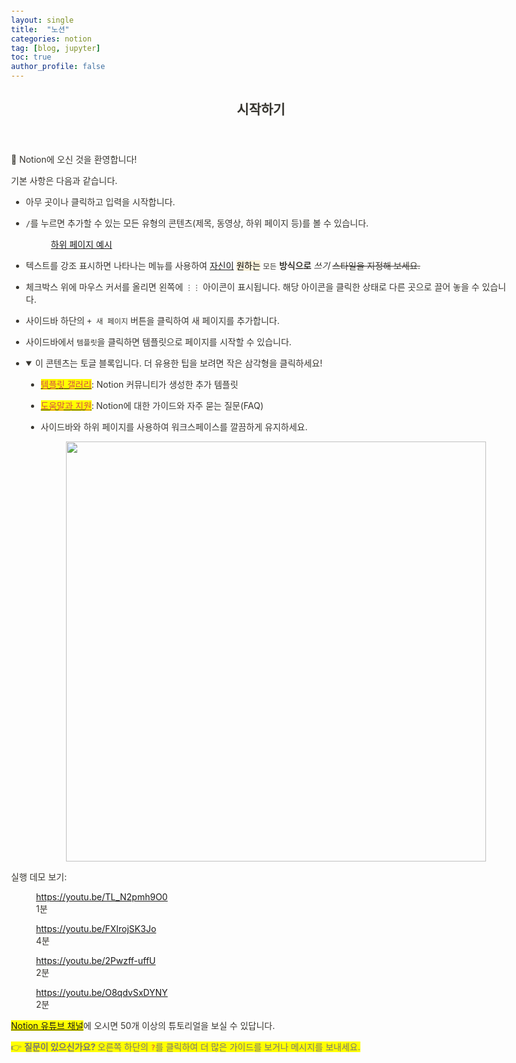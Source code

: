 ```yaml
---
layout: single
title:  "노션"
categories: notion
tag: [blog, jupyter]
toc: true
author_profile: false
---
```


<html><head><meta http-equiv="Content-Type" content="text/html; charset=utf-8"/><title>시작하기</title><style>
/* cspell:disable-file */
/* webkit printing magic: print all background colors */
html {
	-webkit-print-color-adjust: exact;
}
* {
	box-sizing: border-box;
	-webkit-print-color-adjust: exact;
}

html,
body {
	margin: 0;
	padding: 0;
}
@media only screen {
	body {
		margin: 2em auto;
		max-width: 900px;
		color: rgb(55, 53, 47);
	}
}

body {
	line-height: 1.5;
	white-space: pre-wrap;
}

a,
a.visited {
	color: inherit;
	text-decoration: underline;
}

.pdf-relative-link-path {
	font-size: 80%;
	color: #444;
}

h1,
h2,
h3 {
	letter-spacing: -0.01em;
	line-height: 1.2;
	font-weight: 600;
	margin-bottom: 0;
}

.page-title {
	font-size: 2.5rem;
	font-weight: 700;
	margin-top: 0;
	margin-bottom: 0.75em;
}

h1 {
	font-size: 1.875rem;
	margin-top: 1.875rem;
}

h2 {
	font-size: 1.5rem;
	margin-top: 1.5rem;
}

h3 {
	font-size: 1.25rem;
	margin-top: 1.25rem;
}

.source {
	border: 1px solid #ddd;
	border-radius: 3px;
	padding: 1.5em;
	word-break: break-all;
}

.callout {
	border-radius: 3px;
	padding: 1rem;
}

figure {
	margin: 1.25em 0;
	page-break-inside: avoid;
}

figcaption {
	opacity: 0.5;
	font-size: 85%;
	margin-top: 0.5em;
}

mark {
	background-color: transparent;
}

.indented {
	padding-left: 1.5em;
}

hr {
	background: transparent;
	display: block;
	width: 100%;
	height: 1px;
	visibility: visible;
	border: none;
	border-bottom: 1px solid rgba(55, 53, 47, 0.09);
}

img {
	max-width: 100%;
}

@media only print {
	img {
		max-height: 100vh;
		object-fit: contain;
	}
}

@page {
	margin: 1in;
}

.collection-content {
	font-size: 0.875rem;
}

.column-list {
	display: flex;
	justify-content: space-between;
}

.column {
	padding: 0 1em;
}

.column:first-child {
	padding-left: 0;
}

.column:last-child {
	padding-right: 0;
}

.table_of_contents-item {
	display: block;
	font-size: 0.875rem;
	line-height: 1.3;
	padding: 0.125rem;
}

.table_of_contents-indent-1 {
	margin-left: 1.5rem;
}

.table_of_contents-indent-2 {
	margin-left: 3rem;
}

.table_of_contents-indent-3 {
	margin-left: 4.5rem;
}

.table_of_contents-link {
	text-decoration: none;
	opacity: 0.7;
	border-bottom: 1px solid rgba(55, 53, 47, 0.18);
}

table,
th,
td {
	border: 1px solid rgba(55, 53, 47, 0.09);
	border-collapse: collapse;
}

table {
	border-left: none;
	border-right: none;
}

th,
td {
	font-weight: normal;
	padding: 0.25em 0.5em;
	line-height: 1.5;
	min-height: 1.5em;
	text-align: left;
}

th {
	color: rgba(55, 53, 47, 0.6);
}

ol,
ul {
	margin: 0;
	margin-block-start: 0.6em;
	margin-block-end: 0.6em;
}

li > ol:first-child,
li > ul:first-child {
	margin-block-start: 0.6em;
}

ul > li {
	list-style: disc;
}

ul.to-do-list {
	text-indent: -1.7em;
}

ul.to-do-list > li {
	list-style: none;
}

.to-do-children-checked {
	text-decoration: line-through;
	opacity: 0.375;
}

ul.toggle > li {
	list-style: none;
}

ul {
	padding-inline-start: 1.7em;
}

ul > li {
	padding-left: 0.1em;
}

ol {
	padding-inline-start: 1.6em;
}

ol > li {
	padding-left: 0.2em;
}

.mono ol {
	padding-inline-start: 2em;
}

.mono ol > li {
	text-indent: -0.4em;
}

.toggle {
	padding-inline-start: 0em;
	list-style-type: none;
}

/* Indent toggle children */
.toggle > li > details {
	padding-left: 1.7em;
}

.toggle > li > details > summary {
	margin-left: -1.1em;
}

.selected-value {
	display: inline-block;
	padding: 0 0.5em;
	background: rgba(206, 205, 202, 0.5);
	border-radius: 3px;
	margin-right: 0.5em;
	margin-top: 0.3em;
	margin-bottom: 0.3em;
	white-space: nowrap;
}

.collection-title {
	display: inline-block;
	margin-right: 1em;
}

.simple-table {
	margin-top: 1em;
	font-size: 0.875rem;
}

.simple-table-header {
	background: rgb(247, 246, 243);
	color: black;
	font-weight: 500;
}

time {
	opacity: 0.5;
}

.icon {
	display: inline-block;
	max-width: 1.2em;
	max-height: 1.2em;
	text-decoration: none;
	vertical-align: text-bottom;
	margin-right: 0.5em;
}

img.icon {
	border-radius: 3px;
}

.user-icon {
	width: 1.5em;
	height: 1.5em;
	border-radius: 100%;
	margin-right: 0.5rem;
}

.user-icon-inner {
	font-size: 0.8em;
}

.text-icon {
	border: 1px solid #000;
	text-align: center;
}

.page-cover-image {
	display: block;
	object-fit: cover;
	width: 100%;
	max-height: 30vh;
}

.page-header-icon {
	font-size: 3rem;
	margin-bottom: 1rem;
}

.page-header-icon-with-cover {
	margin-top: -0.72em;
	margin-left: 0.07em;
}

.page-header-icon img {
	border-radius: 3px;
}

.link-to-page {
	margin: 1em 0;
	padding: 0;
	border: none;
	font-weight: 500;
}

p > .user {
	opacity: 0.5;
}

td > .user,
td > time {
	white-space: nowrap;
}

input[type="checkbox"] {
	transform: scale(1.5);
	margin-right: 0.6em;
	vertical-align: middle;
}

p {
	margin-top: 0.5em;
	margin-bottom: 0.5em;
}

.image {
	border: none;
	margin: 1.5em 0;
	padding: 0;
	border-radius: 0;
	text-align: center;
}

.code,
code {
	background: rgba(135, 131, 120, 0.15);
	border-radius: 3px;
	padding: 0.2em 0.4em;
	border-radius: 3px;
	font-size: 85%;
	tab-size: 2;
}

code {
	color: #eb5757;
}

.code {
	padding: 1.5em 1em;
}

.code-wrap {
	white-space: pre-wrap;
	word-break: break-all;
}

.code > code {
	background: none;
	padding: 0;
	font-size: 100%;
	color: inherit;
}

blockquote {
	font-size: 1.25em;
	margin: 1em 0;
	padding-left: 1em;
	border-left: 3px solid rgb(55, 53, 47);
}

.bookmark {
	text-decoration: none;
	max-height: 8em;
	padding: 0;
	display: flex;
	width: 100%;
	align-items: stretch;
}

.bookmark-title {
	font-size: 0.85em;
	overflow: hidden;
	text-overflow: ellipsis;
	height: 1.75em;
	white-space: nowrap;
}

.bookmark-text {
	display: flex;
	flex-direction: column;
}

.bookmark-info {
	flex: 4 1 180px;
	padding: 12px 14px 14px;
	display: flex;
	flex-direction: column;
	justify-content: space-between;
}

.bookmark-image {
	width: 33%;
	flex: 1 1 180px;
	display: block;
	position: relative;
	object-fit: cover;
	border-radius: 1px;
}

.bookmark-description {
	color: rgba(55, 53, 47, 0.6);
	font-size: 0.75em;
	overflow: hidden;
	max-height: 4.5em;
	word-break: break-word;
}

.bookmark-href {
	font-size: 0.75em;
	margin-top: 0.25em;
}

.sans { font-family: ui-sans-serif, -apple-system, BlinkMacSystemFont, "Segoe UI", Helvetica, "Apple Color Emoji", Arial, sans-serif, "Segoe UI Emoji", "Segoe UI Symbol"; }
.code { font-family: "SFMono-Regular", Menlo, Consolas, "PT Mono", "Liberation Mono", Courier, monospace; }
.serif { font-family: Lyon-Text, Georgia, ui-serif, serif; }
.mono { font-family: iawriter-mono, Nitti, Menlo, Courier, monospace; }
.pdf .sans { font-family: Inter, ui-sans-serif, -apple-system, BlinkMacSystemFont, "Segoe UI", Helvetica, "Apple Color Emoji", Arial, sans-serif, "Segoe UI Emoji", "Segoe UI Symbol", 'Twemoji', 'Noto Color Emoji', 'Noto Sans CJK JP'; }
.pdf:lang(zh-CN) .sans { font-family: Inter, ui-sans-serif, -apple-system, BlinkMacSystemFont, "Segoe UI", Helvetica, "Apple Color Emoji", Arial, sans-serif, "Segoe UI Emoji", "Segoe UI Symbol", 'Twemoji', 'Noto Color Emoji', 'Noto Sans CJK SC'; }
.pdf:lang(zh-TW) .sans { font-family: Inter, ui-sans-serif, -apple-system, BlinkMacSystemFont, "Segoe UI", Helvetica, "Apple Color Emoji", Arial, sans-serif, "Segoe UI Emoji", "Segoe UI Symbol", 'Twemoji', 'Noto Color Emoji', 'Noto Sans CJK TC'; }
.pdf:lang(ko-KR) .sans { font-family: Inter, ui-sans-serif, -apple-system, BlinkMacSystemFont, "Segoe UI", Helvetica, "Apple Color Emoji", Arial, sans-serif, "Segoe UI Emoji", "Segoe UI Symbol", 'Twemoji', 'Noto Color Emoji', 'Noto Sans CJK KR'; }
.pdf .code { font-family: Source Code Pro, "SFMono-Regular", Menlo, Consolas, "PT Mono", "Liberation Mono", Courier, monospace, 'Twemoji', 'Noto Color Emoji', 'Noto Sans Mono CJK JP'; }
.pdf:lang(zh-CN) .code { font-family: Source Code Pro, "SFMono-Regular", Menlo, Consolas, "PT Mono", "Liberation Mono", Courier, monospace, 'Twemoji', 'Noto Color Emoji', 'Noto Sans Mono CJK SC'; }
.pdf:lang(zh-TW) .code { font-family: Source Code Pro, "SFMono-Regular", Menlo, Consolas, "PT Mono", "Liberation Mono", Courier, monospace, 'Twemoji', 'Noto Color Emoji', 'Noto Sans Mono CJK TC'; }
.pdf:lang(ko-KR) .code { font-family: Source Code Pro, "SFMono-Regular", Menlo, Consolas, "PT Mono", "Liberation Mono", Courier, monospace, 'Twemoji', 'Noto Color Emoji', 'Noto Sans Mono CJK KR'; }
.pdf .serif { font-family: PT Serif, Lyon-Text, Georgia, ui-serif, serif, 'Twemoji', 'Noto Color Emoji', 'Noto Serif CJK JP'; }
.pdf:lang(zh-CN) .serif { font-family: PT Serif, Lyon-Text, Georgia, ui-serif, serif, 'Twemoji', 'Noto Color Emoji', 'Noto Serif CJK SC'; }
.pdf:lang(zh-TW) .serif { font-family: PT Serif, Lyon-Text, Georgia, ui-serif, serif, 'Twemoji', 'Noto Color Emoji', 'Noto Serif CJK TC'; }
.pdf:lang(ko-KR) .serif { font-family: PT Serif, Lyon-Text, Georgia, ui-serif, serif, 'Twemoji', 'Noto Color Emoji', 'Noto Serif CJK KR'; }
.pdf .mono { font-family: PT Mono, iawriter-mono, Nitti, Menlo, Courier, monospace, 'Twemoji', 'Noto Color Emoji', 'Noto Sans Mono CJK JP'; }
.pdf:lang(zh-CN) .mono { font-family: PT Mono, iawriter-mono, Nitti, Menlo, Courier, monospace, 'Twemoji', 'Noto Color Emoji', 'Noto Sans Mono CJK SC'; }
.pdf:lang(zh-TW) .mono { font-family: PT Mono, iawriter-mono, Nitti, Menlo, Courier, monospace, 'Twemoji', 'Noto Color Emoji', 'Noto Sans Mono CJK TC'; }
.pdf:lang(ko-KR) .mono { font-family: PT Mono, iawriter-mono, Nitti, Menlo, Courier, monospace, 'Twemoji', 'Noto Color Emoji', 'Noto Sans Mono CJK KR'; }
.highlight-default {
	color: rgba(55, 53, 47, 1);
}
.highlight-gray {
	color: rgba(120, 119, 116, 1);
	fill: rgba(145, 145, 142, 1);
}
.highlight-brown {
	color: rgba(159, 107, 83, 1);
	fill: rgba(187, 132, 108, 1);
}
.highlight-orange {
	color: rgba(217, 115, 13, 1);
	fill: rgba(215, 129, 58, 1);
}
.highlight-yellow {
	color: rgba(203, 145, 47, 1);
	fill: rgba(203, 148, 51, 1);
}
.highlight-teal {
	color: rgba(68, 131, 97, 1);
	fill: rgba(108, 155, 125, 1);
}
.highlight-blue {
	color: rgba(51, 126, 169, 1);
	fill: rgba(91, 151, 189, 1);
}
.highlight-purple {
	color: rgba(144, 101, 176, 1);
	fill: rgba(167, 130, 195, 1);
}
.highlight-pink {
	color: rgba(193, 76, 138, 1);
	fill: rgba(205, 116, 159, 1);
}
.highlight-red {
	color: rgba(212, 76, 71, 1);
	fill: rgba(225, 111, 100, 1);
}
.highlight-gray_background {
	background: rgba(241, 241, 239, 1);
}
.highlight-brown_background {
	background: rgba(244, 238, 238, 1);
}
.highlight-orange_background {
	background: rgba(251, 236, 221, 1);
}
.highlight-yellow_background {
	background: rgba(251, 243, 219, 1);
}
.highlight-teal_background {
	background: rgba(237, 243, 236, 1);
}
.highlight-blue_background {
	background: rgba(231, 243, 248, 1);
}
.highlight-purple_background {
	background: rgba(244, 240, 247, 0.8);
}
.highlight-pink_background {
	background: rgba(249, 238, 243, 0.8);
}
.highlight-red_background {
	background: rgba(253, 235, 236, 1);
}
.block-color-default {
	color: inherit;
	fill: inherit;
}
.block-color-gray {
	color: rgba(120, 119, 116, 1);
	fill: rgba(145, 145, 142, 1);
}
.block-color-brown {
	color: rgba(159, 107, 83, 1);
	fill: rgba(187, 132, 108, 1);
}
.block-color-orange {
	color: rgba(217, 115, 13, 1);
	fill: rgba(215, 129, 58, 1);
}
.block-color-yellow {
	color: rgba(203, 145, 47, 1);
	fill: rgba(203, 148, 51, 1);
}
.block-color-teal {
	color: rgba(68, 131, 97, 1);
	fill: rgba(108, 155, 125, 1);
}
.block-color-blue {
	color: rgba(51, 126, 169, 1);
	fill: rgba(91, 151, 189, 1);
}
.block-color-purple {
	color: rgba(144, 101, 176, 1);
	fill: rgba(167, 130, 195, 1);
}
.block-color-pink {
	color: rgba(193, 76, 138, 1);
	fill: rgba(205, 116, 159, 1);
}
.block-color-red {
	color: rgba(212, 76, 71, 1);
	fill: rgba(225, 111, 100, 1);
}
.block-color-gray_background {
	background: rgba(241, 241, 239, 1);
}
.block-color-brown_background {
	background: rgba(244, 238, 238, 1);
}
.block-color-orange_background {
	background: rgba(251, 236, 221, 1);
}
.block-color-yellow_background {
	background: rgba(251, 243, 219, 1);
}
.block-color-teal_background {
	background: rgba(237, 243, 236, 1);
}
.block-color-blue_background {
	background: rgba(231, 243, 248, 1);
}
.block-color-purple_background {
	background: rgba(244, 240, 247, 0.8);
}
.block-color-pink_background {
	background: rgba(249, 238, 243, 0.8);
}
.block-color-red_background {
	background: rgba(253, 235, 236, 1);
}
.select-value-color-pink { background-color: rgba(245, 224, 233, 1); }
.select-value-color-purple { background-color: rgba(232, 222, 238, 1); }
.select-value-color-green { background-color: rgba(219, 237, 219, 1); }
.select-value-color-gray { background-color: rgba(227, 226, 224, 1); }
.select-value-color-orange { background-color: rgba(250, 222, 201, 1); }
.select-value-color-brown { background-color: rgba(238, 224, 218, 1); }
.select-value-color-red { background-color: rgba(255, 226, 221, 1); }
.select-value-color-yellow { background-color: rgba(253, 236, 200, 1); }
.select-value-color-blue { background-color: rgba(211, 229, 239, 1); }

.checkbox {
	display: inline-flex;
	vertical-align: text-bottom;
	width: 16;
	height: 16;
	background-size: 16px;
	margin-left: 2px;
	margin-right: 5px;
}

.checkbox-on {
	background-image: url("data:image/svg+xml;charset=UTF-8,%3Csvg%20width%3D%2216%22%20height%3D%2216%22%20viewBox%3D%220%200%2016%2016%22%20fill%3D%22none%22%20xmlns%3D%22http%3A%2F%2Fwww.w3.org%2F2000%2Fsvg%22%3E%0A%3Crect%20width%3D%2216%22%20height%3D%2216%22%20fill%3D%22%2358A9D7%22%2F%3E%0A%3Cpath%20d%3D%22M6.71429%2012.2852L14%204.9995L12.7143%203.71436L6.71429%209.71378L3.28571%206.2831L2%207.57092L6.71429%2012.2852Z%22%20fill%3D%22white%22%2F%3E%0A%3C%2Fsvg%3E");
}

.checkbox-off {
	background-image: url("data:image/svg+xml;charset=UTF-8,%3Csvg%20width%3D%2216%22%20height%3D%2216%22%20viewBox%3D%220%200%2016%2016%22%20fill%3D%22none%22%20xmlns%3D%22http%3A%2F%2Fwww.w3.org%2F2000%2Fsvg%22%3E%0A%3Crect%20x%3D%220.75%22%20y%3D%220.75%22%20width%3D%2214.5%22%20height%3D%2214.5%22%20fill%3D%22white%22%20stroke%3D%22%2336352F%22%20stroke-width%3D%221.5%22%2F%3E%0A%3C%2Fsvg%3E");
}
	
</style></head><body><article id="52a90fb6-731a-4bb1-bc47-e433a524c6e1" class="page sans"><header><h1 class="page-title">시작하기</h1></header><div class="page-body"><p id="757829bd-6ae9-4419-8708-c9f559c6e5ec" class="">👋 Notion에 오신 것을 환영합니다!</p><p id="aa689a1b-f43c-4049-bb15-d631011c9d23" class="">
</p><p id="b4e2c3cc-9630-489b-b673-afc0545080c1" class="">기본 사항은 다음과 같습니다.</p><ul id="2a4c717f-b8e1-4073-bfdd-16c246a5665f" class="to-do-list"><li><div class="checkbox checkbox-off"></div> <span class="to-do-children-unchecked">아무 곳이나 클릭하고 입력을 시작합니다.</span></li></ul><ul id="7ff72443-8c2f-4c06-b3fe-417a573be17c" class="to-do-list"><li><div class="checkbox checkbox-off"></div> <span class="to-do-children-unchecked"><code>/</code>를 누르면 추가할 수 있는 모든 유형의 콘텐츠(제목, 동영상, 하위 페이지 등)를 볼 수 있습니다.</span><figure id="3596459a-36f4-4620-90d7-07c13529aaf1" class="link-to-page"><a href="https://www.notion.so/3596459a36f4462090d707c13529aaf1">하위 페이지 예시</a></figure></li></ul><ul id="f04b8bac-9384-45bb-aa96-a862f931c03e" class="to-do-list"><li><div class="checkbox checkbox-off"></div> <span class="to-do-children-unchecked">텍스트를 강조 표시하면 나타나는 메뉴를 사용하여 <a href="https://www.notion.so/product">자신이</a> <mark class="highlight-yellow_background">원하는</mark> <code>모든</code> <strong>방식으로</strong> <em>쓰기</em> <del>스타일을 지정해 보세요.</del></span></li></ul><ul id="ab9a3bb2-df8a-48b8-926e-440f0eeb9ea4" class="to-do-list"><li><div class="checkbox checkbox-off"></div> <span class="to-do-children-unchecked">체크박스 위에 마우스 커서를 올리면 왼쪽에 <code>⋮⋮</code> 아이콘이 표시됩니다. 해당 아이콘을 클릭한 상태로 다른 곳으로 끌어 놓을 수 있습니다.</span></li></ul><ul id="772157b5-bafe-44dc-a407-cc13e372ed0b" class="to-do-list"><li><div class="checkbox checkbox-off"></div> <span class="to-do-children-unchecked">사이드바 하단의 <code>+ 새 페이지</code> 버튼을 클릭하여 새 페이지를 추가합니다.</span></li></ul><ul id="a38b6409-1526-4e55-a173-a65857f3f0fe" class="to-do-list"><li><div class="checkbox checkbox-off"></div> <span class="to-do-children-unchecked">사이드바에서 <code>템플릿</code>을 클릭하면 템플릿으로 페이지를 시작할 수 있습니다.</span></li></ul><ul id="e6d799cd-bd83-47a8-8f37-ea6ff1b488b5" class="toggle"><li><details open=""><summary>이 콘텐츠는 토글 블록입니다. 더 유용한 팁을 보려면 작은 삼각형을 클릭하세요!</summary><ul id="0c931c5e-8b69-4dc6-a596-6ae3652f49ce" class="bulleted-list"><li style="list-style-type:disc"><a href="https://www.notion.so/babb02cbdbd74b168bf58e74eae7e1f6"><mark class="highlight-red">템플릿 갤러리</mark></a>: Notion 커뮤니티가 생성한 추가 템플릿</li></ul><ul id="9119b35e-464c-4819-8d18-67aaf3d82d18" class="bulleted-list"><li style="list-style-type:disc"><a href="https://www.notion.so/9afd18e7efe54feba56f48c35a99270b"><mark class="highlight-red">도움말과 지원</mark></a>:<strong> </strong>Notion에 대한 가이드와 자주 묻는 질문(FAQ)</li></ul><ul id="9371b43a-aff3-4c4b-895d-3bc0da7d7102" class="bulleted-list"><li style="list-style-type:disc">사이드바와 하위 페이지를 사용하여 워크스페이스를 깔끔하게 유지하세요.<figure id="a1e1759f-87b4-43f0-af72-ca91691ad65f" class="image"><a href="%E1%84%89%E1%85%B5%E1%84%8C%E1%85%A1%E1%86%A8%E1%84%92%E1%85%A1%E1%84%80%E1%85%B5%20a1e1759f87b443f0af72ca91691ad65f/infinitehierarchynodither.gif"><img style="width:672px" src="%E1%84%89%E1%85%B5%E1%84%8C%E1%85%A1%E1%86%A8%E1%84%92%E1%85%A1%E1%84%80%E1%85%B5%20a1e1759f87b443f0af72ca91691ad65f/infinitehierarchynodither.gif"/></a></figure></li></ul><p id="30ee3b44-09f4-46dd-b12b-7633f8a393ed" class="">
</p></details></li></ul><p id="bc3772db-2908-4ea1-a779-cb83482ab6e9" class="">
</p><p id="65731f36-6d35-4b5a-ae06-c548aaf6662b" class="">실행 데모 보기:</p><figure id="09061496-1b82-42e3-903e-d56c7465335d"><div class="source"><a href="https://youtu.be/TL_N2pmh9O0">https://youtu.be/TL_N2pmh9O0</a></div><figcaption>1분</figcaption></figure><p id="930b35f1-90a5-4388-ab56-42daf440e56e" class="">
</p><figure id="3576ff9e-c130-4875-9820-0110a0914921"><div class="source"><a href="https://youtu.be/FXIrojSK3Jo">https://youtu.be/FXIrojSK3Jo</a></div><figcaption>4분</figcaption></figure><p id="c6430353-13cc-4d20-86e2-6a0fcc5423b6" class="">
</p><figure id="24c69c26-70f5-44fd-8d27-04657e8730c4"><div class="source"><a href="https://youtu.be/2Pwzff-uffU">https://youtu.be/2Pwzff-uffU</a></div><figcaption>2분</figcaption></figure><p id="6a5ac0fd-f85d-443c-83ca-811f0a73b41e" class="">
</p><figure id="bc72ca00-d822-448c-8a24-0cde5f5a2f4a"><div class="source"><a href="https://youtu.be/O8qdvSxDYNY">https://youtu.be/O8qdvSxDYNY</a></div><figcaption>2분</figcaption></figure><p id="9895bea4-21f3-4602-86cd-b991ca862e0e" class=""><mark class="highlight-red"><a href="http://youtube.com/c/notion">Notion 유튜브 채널</a></mark>에 오시면 50개 이상의 튜토리얼을 보실 수 있답니다.</p><p id="13bfe1fa-1f9e-4088-a75f-e50cac0b8e15" class="">
</p><p id="349556e9-ed73-4fb5-ad9c-9bf7f43ac2b5" class="block-color-gray"><mark class="highlight-gray">👉 </mark><mark class="highlight-gray"><strong>질문이 있으신가요? </strong></mark><mark class="highlight-gray">오른쪽 하단의 </mark><mark class="highlight-red"><code>?</code></mark><mark class="highlight-gray">를 클릭하여 더 많은 가이드를 보거나 메시지를 보내세요.</mark></p><p id="a77c7e19-2164-44c8-9df5-ec13852a7742" class="">
</p></div></article></body></html>